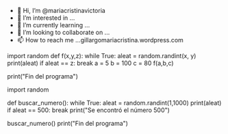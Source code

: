 - 👋 Hi, I’m @mariacristinavictoria
- 👀 I’m interested in ...
- 🌱 I’m currently learning ...
- 💞️ I’m looking to collaborate on ...
- 📫 How to reach me ...gillargomariacristina.wordpress.com

<!---
mariacristinavictoria/mariacristinavictoria is a ✨ special ✨ repository because its `README.md` (this file) appears on your GitHub profile.
You can click the Preview link to take a look at your changes.
--->

import random
def f(x,y,z):
        while True:
            aleat = random.randint(x, y)
            print(aleat)
            if aleat == z:
                break
a = 5
b = 100
c = 80
f(a,b,c)


print("Fin del programa")

import random

def buscar_numero():
    while True:
        aleat = random.randint(1,1000) 
        print(aleat)
        if aleat == 500:
            break
    print("Se encontró el número 500")

buscar_numero()
print("Fin del programa")




